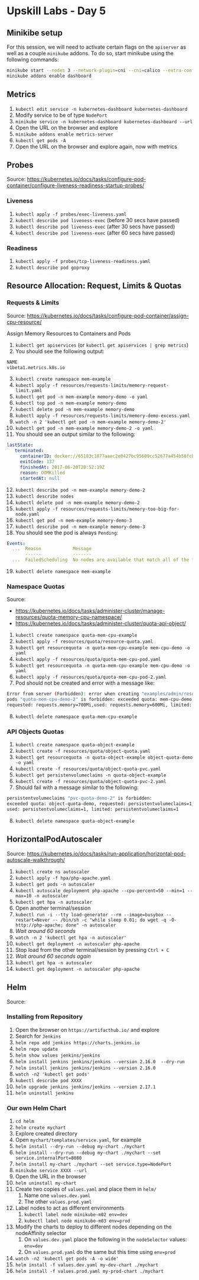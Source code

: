 # Upskill Labs - Day 5

## Minikibe setup

For this session, we will need to activate certain flags on the `apiserver` as well as a couple `minikube` addons.
To do so, start minikube using the following commands:

```bash
minikube start --nodes 3 --network-plugin=cni --cni=calico --extra-config=apiserver.authorization-mode=RBAC --extra-config=apiserver.enable-admission-plugins="LimitRanger,ResourceQuota,NamespaceExists,NamespaceLifecycle,ServiceAccount,DefaultStorageClass,MutatingAdmissionWebhook"
minikube addons enable dashboard
```

## Metrics

1. `kubectl edit service -n kubernetes-dashboard kubernetes-dashboard`
2. Modify service to be of type `NodePort`
3. `minikube service -n kubernetes-dashboard kubernetes-dashboard --url`
4. Open the URL on the browser and explore
5. `minikube addons enable metrics-server`
6. `kubectl get pods -A`
7. Open the URL on the browser and explore again, now with metrics

## Probes

Source: https://kubernetes.io/docs/tasks/configure-pod-container/configure-liveness-readiness-startup-probes/

### Liveness

1. `kubectl apply -f probes/exec-liveness.yaml`
2. `kubectl describe pod liveness-exec` (before 30 secs have passed)
3. `kubectl describe pod liveness-exec` (after 30 secs have passed)
4. `kubectl describe pod liveness-exec` (after 60 secs have passed)

### Readiness

1. `kubectl apply -f probes/tcp-liveness-readiness.yaml`
2. `kubectl describe pod goproxy`

## Resource Allocation: Request, Limits & Quotas

### Requests & Limits

Source: https://kubernetes.io/docs/tasks/configure-pod-container/assign-cpu-resource/

Assign Memory Resources to Containers and Pods

1. `kubectl get apiservices` (or `kubectl get apiservices | grep metrics`)
2. You should see the following output:

```bash
NAME
v1beta1.metrics.k8s.io
```

3. `kubectl create namespace mem-example`
4. `kubectl apply -f resources/requests-limits/memory-request-limit.yaml`
5. `kubectl get pod -n mem-example memory-demo -o yaml`
6. `kubectl top pod -n mem-example memory-demo`
7. `kubectl delete pod -n mem-example memory-demo`
8. `kubectl apply -f resources/requests-limits/memory-demo-excess.yaml`
9. `watch -n 2 'kubectl get pod -n mem-example memory-demo-2'`
10. `kubectl get pod -n mem-example memory-demo-2 -o yaml`
11. You should see an output similar to the following:

```yaml
lastState:
   terminated:
     containerID: docker://65183c1877aaec2e8427bc95609cc52677a454b56fcb24340dbd22917c23b10f
     exitCode: 137
     finishedAt: 2017-06-20T20:52:19Z
     reason: OOMKilled
     startedAt: null
```

12. `kubectl describe pod -n mem-example memory-demo-2`
13. `kubectl describe nodes`
14. `kubectl delete pod -n mem-example memory-demo-2`
15. `kubectl apply -f resources/requests-limits/memory-too-big-for-node.yaml`
16. `kubectl get pod -n mem-example memory-demo-3`
17. `kubectl describe pod -n mem-example memory-demo-3`
18. You should see the pod is always `Pending`:

```yaml
Events:
  ...  Reason            Message
       ------            -------
  ...  FailedScheduling  No nodes are available that match all of the following predicates:: Insufficient memory (3).
```

19. `kubectl delete namespace mem-example`

### Namespace Quotas

Source:

- https://kubernetes.io/docs/tasks/administer-cluster/manage-resources/quota-memory-cpu-namespace/
- https://kubernetes.io/docs/tasks/administer-cluster/quota-api-object/

1. `kubectl create namespace quota-mem-cpu-example`
2. `kubectl apply -f resources/quota/resource-quota.yaml`
3. `kubectl get resourcequota -n quota-mem-cpu-example mem-cpu-demo -o yaml`
4. `kubectl apply -f resources/quota/quota-mem-cpu-pod.yaml`
5. `kubectl get resourcequota -n quota-mem-cpu-example mem-cpu-demo -o yaml`
6. `kubectl apply -f resources/quota/quota-mem-cpu-pod-2.yaml`
7. Pod should not be created and error with a message like:

```bash
Error from server (Forbidden): error when creating "examples/admin/resource/quota-mem-cpu-pod-2.yaml":
pods "quota-mem-cpu-demo-2" is forbidden: exceeded quota: mem-cpu-demo,
requested: requests.memory=700Mi,used: requests.memory=600Mi, limited: requests.memory=1Gi
```

8. `kubectl delete namespace quota-mem-cpu-example`

### API Objects Quotas

1. `kubectl create namespace quota-object-example`
2. `kubectl create -f resources/quota/object-quota.yaml`
3. `kubectl get resourcequota -n quota-object-example object-quota-demo -o yaml`
4. `kubectl create -f resources/quota/object-quota-pvc.yaml`
5. `kubectl get persistenvolumeclaims -n quota-object-example`
6. `kubectl create -f resources/quota/object-quota-pvc-2.yaml`
7. Should fail with a message similar to the following:

```bash
persistentvolumeclaims "pvc-quota-demo-2" is forbidden:
exceeded quota: object-quota-demo, requested: persistentvolumeclaims=1,
used: persistentvolumeclaims=1, limited: persistentvolumeclaims=1
```

8. `kubectl delete namespace quota-object-example`

## HorizontalPodAutoscaler

Source: https://kubernetes.io/docs/tasks/run-application/horizontal-pod-autoscale-walkthrough/

1. `kubectl create ns autoscaler`
2. `kubectl apply -f hpa/php-apache.yaml`
3. `kubectl get pods -n autoscaler`
4. `kubectl autoscale deployment php-apache --cpu-percent=50 --min=1 --max=10 -n autoscaler`
5. `kubectl get hpa -n autoscaler`
6. Open another terminal/session
7. `kubectl run -i --tty load-generator --rm --image=busybox --restart=Never -- /bin/sh -c "while sleep 0.01; do wget -q -O- http://php-apache; done" -n autoscaler`
8. *Wait around 60 seconds*
9.  `watch -n 2 'kubectl get hpa -n autoscaler'`
10. `kubectl get deployment -n autoscaler php-apache`
11. Stop load from the other terminal/session by pressing `Ctrl + C`
12. *Wait around 60 seconds again*
13. `kubectl get hpa -n autoscaler`
14. `kubectl get deployment -n autoscaler php-apache`

## Helm

Source:

### Installing from Repository

1. Open the browser on `https://artifacthub.io/` and explore
2. Search for `Jenkins`
3. `helm repo add jenkins https://charts.jenkins.io`
4. `helm repo update`
5. `helm show values jenkins/jenkins`
6. `helm install jenkins jenkins/jenkins --version 2.16.0  --dry-run`
7. `helm install jenkins jenkins/jenkins --version 2.16.0`
8.  `watch -n2 'kubectl get pods'`
9.  `kubectl describe pod XXXX`
10. `helm upgrade jenkins jenkins/jenkins --version 2.17.1`
11. `helm uninstall jenkins`

### Our own Helm Chart

1. `cd helm`
2. `helm create mychart`
3. Explore created directory
4. Open `mychart/templates/service.yaml`, for example
5. `helm install --dry-run --debug my-chart ./mychart`
6. `helm install --dry-run --debug my-chart ./mychart --set service.internalPort=8080`
7. `helm install my-chart ./mychart --set service.type=NodePort`
8. `minikube service XXXX --url`
9. Open the URL in the browser
10. `helm uninstall my-chart`
11. Create two copies of `values.yaml` and place them in `helm/`
    1.  Name one `values.dev.yaml`
    2.  The other `values.prod.yaml`
12. Label nodes to act as different environments
    1.  `kubectl label node minikube-m02 env=dev`
    2.  `kubectl label node minikube-m03 env=prod`
13. Modify the charts to deploy to different nodes depending on the nodeAffinity selector
    1. On `values.dev.yaml` place the following in the `nodeSelector` values: `env=dev`
    2. On `values.prod.yaml` do the same but this time using `env=prod`
14. `watch -n2 'kubectl get pods -A -o wide'`
15. `helm install -f values.dev.yaml my-dev-chart ./mychart`
16. `helm install -f values.prod.yaml my-prod-chart ./mychart`